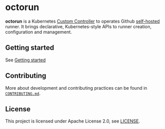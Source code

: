 # octorun

**octorun** is a Kubernetes [Custom Controller][custom-controller] to operates Github [self-hosted][self-hosted-runner] runner. It brings declarative, Kubernetes-style APIs to runner creation, configuration and management.

## Getting started

See [Getting started](./docs/getting-started.md)

## Contributing

More about development and contributing practices can be found in [`CONTRIBUTING.md`](./CONTRIBUTING.md).

## License

This project is licensed under Apache License 2.0, see [LICENSE](https://github.com/octorun/octorun/blob/main/LICENSE).

<!-- Link reference definitions -->
[self-hosted-runner]: https://docs.github.com/en/actions/hosting-your-own-runners/about-self-hosted-runners
[custom-controller]: https://kubernetes.io/docs/concepts/extend-kubernetes/api-extension/custom-resources/#custom-controllers
